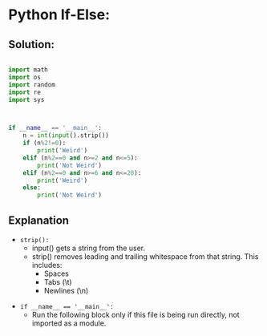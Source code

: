 # Python If-Else:

## Solution:

```python

import math
import os
import random
import re
import sys



if __name__ == '__main__':
    n = int(input().strip())
    if (n%2!=0):
        print('Weird')
    elif (n%2==0 and n>=2 and n<=5):
        print('Not Weird')
    elif (n%2==0 and n>=6 and n<=20):
        print('Weird')
    else:
        print('Not Weird')
```
## Explanation

- `strip():`
  - input() gets a string from the user.
  - strip() removes leading and trailing whitespace from that string. This includes:
    - Spaces
    - Tabs (\t)
    - Newlines (\n)

* `if __name__ == '__main__':`
  - Run the following block only if this file is being run directly, not imported as a module.

